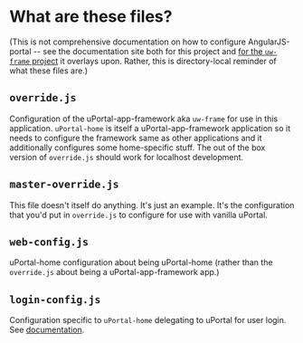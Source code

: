 # What are these files?

(This is not comprehensive documentation on how to configure AngularJS-portal -- see the documentation site both for this project and [for the `uw-frame` project][uw-frame configuration docs] it overlays upon. Rather, this is directory-local reminder of what these files are.)

## `override.js`

Configuration of the uPortal-app-framework aka `uw-frame` for use in this application. `uPortal-home` is itself a uPortal-app-framework application so it needs to configure the framework same as other applications and it additionally configures some home-specific stuff. The out of the box version of `override.js` should work for localhost development.

## `master-override.js`
This file doesn't itself do anything. It's just an example. It's the configuration that you'd put in `override.js` to configure for use with vanilla uPortal.

## `web-config.js`

uPortal-home configuration about being uPortal-home (rather than the `override.js` about being a uPortal-app-framework app.)

## `login-config.js`

Configuration specific to `uPortal-home` delegating to uPortal for user login. See [documentation](http://uw-madison-doit.github.io/angularjs-portal/silent-login.html).

[uw-frame configuration docs]: http://uw-madison-doit.github.io/uw-frame/configuration.html
